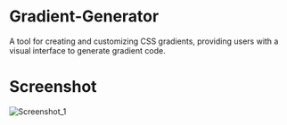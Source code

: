 # Gradient-Generator
A tool for creating and customizing CSS gradients, providing users with a visual interface to generate gradient code.

# Screenshot
![Screenshot_1](https://github.com/Bxugur/Gradient-Generator/assets/103511917/a10f6d80-5cf7-4fae-bda5-3c6878714a33)
